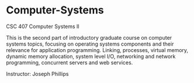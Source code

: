# Computer-Systems

CSC 407 Computer Systems II

This is the second part of introductory graduate course on computer systems topics, focusing on operating systems components 
and their relevance for application programming. Linking, processes, virtual memory, dynamic memory allocation, 
system level I/O, networking and network programming, concurrent servers and web services.

Instructor: Joseph Phillips
